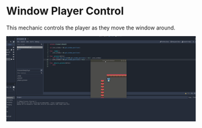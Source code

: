 # Window Player Control

This mechanic controls the player as they move the window around.

![mechanic](mechanic.gif)